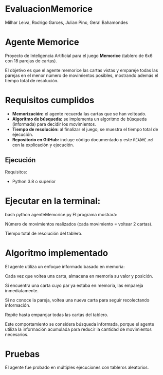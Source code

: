 # EvaluacionMemorice
Milhar Leiva, Rodrigo Garces, Julian Pino, Geral Bahamondes


# Agente Memorice

Proyecto de Inteligencia Artificial para el juego **Memorice** (tablero de 6x6 con 18 parejas de cartas).

El objetivo es que el agente memorice las cartas vistas y empareje todas las parejas en el menor número de movimientos posibles, mostrando además el tiempo total de resolución.



# Requisitos cumplidos

- **Memorización:** el agente recuerda las cartas que se han volteado.  
- **Algoritmo de búsqueda:** se implementa un algoritmo de búsqueda (informada) para decidir los movimientos.  
- **Tiempo de resolución:** al finalizar el juego, se muestra el tiempo total de ejecución.  
- **Repositorio en GitHub:** incluye código documentado y este `README.md` con la explicación y ejecución. 

## Ejecución

Requisitos:  
- Python 3.8 o superior  

# Ejecutar en la terminal:  

bash
python agenteMemorice.py
El programa mostrará:

Número de movimientos realizados (cada movimiento = voltear 2 cartas).

Tiempo total de resolución del tablero.

# Algoritmo implementado
El agente utiliza un enfoque informado basado en memoria:

Cada vez que voltea una carta, almacena en memoria su valor y posición.

Si encuentra una carta cuyo par ya estaba en memoria, las empareja inmediatamente.

Si no conoce la pareja, voltea una nueva carta para seguir recolectando información.

Repite hasta emparejar todas las cartas del tablero.

Este comportamiento se considera búsqueda informada, porque el agente utiliza la información acumulada para reducir la cantidad de movimientos necesarios.

# Pruebas
El agente fue probado en múltiples ejecuciones con tableros aleatorios.


